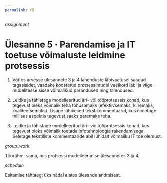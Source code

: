```yaml
---
permalink: Y5
---
```


<div style='display: inline-block;'> <i class="material-icons ikoon tomato">assignment</i></div>

# Ülesanne 5 · Parendamise ja IT toetuse võimaluste leidmine protsessis

1. Võttes arvesse ülesannete 3 ja 4 lahenduste läbivaatusel saadud tagasisidet, vaadake koostatud  protsessimudel veelkord läbi ja viige mudelitesse sisse võimalikud parandused ning täiendused. 

2. Leidke ja tähistage modelleeritud äri- või tööprotsessis kohad, kus tegevust oleks võimalik teha tõhusamaks (efektiivsemaks, kiiremaks, kvaliteetsemaks). Lisage lühikesed tekstikommentaarid, kus nimetage millises aspektis tegevust saaks paremaks teha.

3. Leidke ja tähistage modelleeritud äri- või tööprotsessis kohad, kus tegevust oleks võimalik toetada infotehnoloogia rakendamisega. Seletage tekstiliste kommentaaride abil lühidalt võimaliku IT toe olemust.

<div style='display: inline-block;'> <i class="material-icons ikoon tomato">group_work</i></div>

Töörühm: sama, mis protsessi modelleerimise ülesannetes 3 ja 4.

<div style='display: inline-block;'> <i class="material-icons ikoon tomato">schedule</i></div>

Esitamise tähtaeg: üks nädal alates ülesande andmisest.